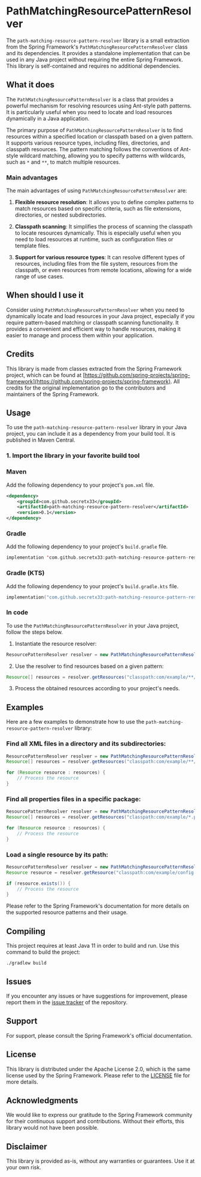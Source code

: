 # PathMatchingResourcePatternResolver

The `path-matching-resource-pattern-resolver` library is a small extraction from the Spring Framework's `PathMatchingResourcePatternResolver` class and its dependencies. It provides a standalone implementation that can be used in any Java project without requiring the entire Spring Framework. This library is self-contained and requires no additional dependencies.

## What it does

The `PathMatchingResourcePatternResolver` is a class that provides a powerful mechanism for resolving resources using Ant-style path patterns. It is particularly useful when you need to locate and load resources dynamically in a Java application.

The primary purpose of `PathMatchingResourcePatternResolver` is to find resources within a specified location or classpath based on a given pattern. It supports various resource types, including files, directories, and classpath resources. The pattern matching follows the conventions of Ant-style wildcard matching, allowing you to specify patterns with wildcards, such as `*` and `**`, to match multiple resources.

### Main advantages

The main advantages of using `PathMatchingResourcePatternResolver` are:

1. **Flexible resource resolution**: It allows you to define complex patterns to match resources based on specific criteria, such as file extensions, directories, or nested subdirectories.

2. **Classpath scanning**: It simplifies the process of scanning the classpath to locate resources dynamically. This is especially useful when you need to load resources at runtime, such as configuration files or template files.

3. **Support for various resource types**: It can resolve different types of resources, including files from the file system, resources from the classpath, or even resources from remote locations, allowing for a wide range of use cases.

## When should I use it

Consider using `PathMatchingResourcePatternResolver` when you need to dynamically locate and load resources in your Java project, especially if you require pattern-based matching or classpath scanning functionality. It provides a convenient and efficient way to handle resources, making it easier to manage and process them within your application.

## Credits

This library is made from classes extracted from the Spring Framework project, which can be found at [https://github.com/spring-projects/spring-framework](https://github.com/spring-projects/spring-framework). All credits for the original implementation go to the contributors and maintainers of the Spring Framework.

## Usage

To use the `path-matching-resource-pattern-resolver` library in your Java project, you can include it as a dependency from your build tool. It is published in Maven Central.

### 1. Import the library in your favorite build tool 

### Maven

Add the following dependency to your project's `pom.xml` file.

```xml
<dependency>
    <groupId>com.github.secretx33</groupId>
    <artifactId>path-matching-resource-pattern-resolver</artifactId>
    <version>0.1</version>
</dependency>
```

### Gradle

Add the following dependency to your project's `build.gradle` file.

```kts
implementation 'com.github.secretx33:path-matching-resource-pattern-resolver:0.1'
```

### Gradle (KTS)

Add the following dependency to your project's `build.gradle.kts` file.

```kts
implementation("com.github.secretx33:path-matching-resource-pattern-resolver:0.1")
```

### In code

To use the `PathMatchingResourcePatternResolver` in your Java project, follow the steps below.

1. Instantiate the resource resolver:

```java
ResourcePatternResolver resolver = new PathMatchingResourcePatternResolver();
```

2. Use the resolver to find resources based on a given pattern:

```java
Resource[] resources = resolver.getResources("classpath:com/example/**/*.xml");
```

3. Process the obtained resources according to your project's needs.

## Examples

Here are a few examples to demonstrate how to use the `path-matching-resource-pattern-resolver` library:

### Find all XML files in a directory and its subdirectories:

```java
ResourcePatternResolver resolver = new PathMatchingResourcePatternResolver();
Resource[] resources = resolver.getResources("classpath:com/example/**/*.xml");

for (Resource resource : resources) {
    // Process the resource
}
```

### Find all properties files in a specific package:

```java
ResourcePatternResolver resolver = new PathMatchingResourcePatternResolver();
Resource[] resources = resolver.getResources("classpath:com/example/*.properties");

for (Resource resource : resources) {
    // Process the resource
}
```

### Load a single resource by its path:

```java
ResourcePatternResolver resolver = new PathMatchingResourcePatternResolver();
Resource resource = resolver.getResource("classpath:com/example/config.properties");

if (resource.exists()) {
    // Process the resource
}
```

Please refer to the Spring Framework's documentation for more details on the supported resource patterns and their usage.

## Compiling

This project requires at least Java 11 in order to build and run. Use this command to build the project:

```shell
./gradlew build
```

## Issues

If you encounter any issues or have suggestions for improvement, please report them in the [issue tracker](https://github.com/SecretX33/path-matching-resource-pattern-resolver/issues) of the repository.

## Support

For support, please consult the Spring Framework's official documentation.

## License

This library is distributed under the Apache License 2.0, which is the same license used by the Spring Framework. Please refer to the [LICENSE](LICENSE) file for more details.

## Acknowledgments

We would like to express our gratitude to the Spring Framework community for their continuous support and contributions. Without their efforts, this library would not have been possible.

## Disclaimer

This library is provided as-is, without any warranties or guarantees. Use it at your own risk.
